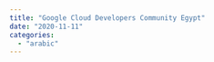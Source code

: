 ```yaml
---
title: "Google Cloud Developers Community Egypt"
date: "2020-11-11"
categories: 
  - "arabic"
---
```



